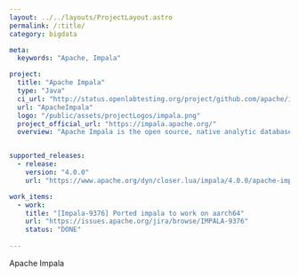 ```yaml
---
layout: ../../layouts/ProjectLayout.astro
permalink: /:title/
category: bigdata

meta:
  keywords: "Apache, Impala"

project:
  title: "Apache Impala"
  type: "Java"
  ci_url: "http://status.openlabtesting.org/project/github.com/apache/impala"
  url: "ApacheImpala"
  logo: "/public/assets/projectLogos/impala.png"
  project_official_url: "https://impala.apache.org/"
  overview: "Apache Impala is the open source, native analytic database for Apache Hadoop."


supported_releases:
  - release:
    version: "4.0.0"
    url: "https://www.apache.org/dyn/closer.lua/impala/4.0.0/apache-impala-4.0.0.tar.gz"

work_items:
  - work:
    title: "[Impala-9376] Ported impala to work on aarch64"
    url: "https://issues.apache.org/jira/browse/IMPALA-9376"
    status: "DONE"
  
---
```


<p>Apache Impala</p>
